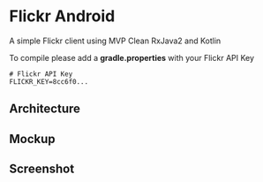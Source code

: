 # Flickr Android
A simple Flickr client using MVP Clean RxJava2 and Kotlin

To compile please add a __gradle.properties__ with your Flickr API Key

```
# Flickr API Key
FLICKR_KEY=8cc6f0...
```
## Architecture

## Mockup

## Screenshot

